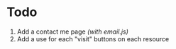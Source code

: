 # Todo

1. Add a contact me page *(with email.js)*
2. Add a use for each "visit" buttons on each resource